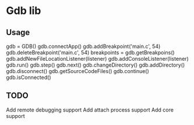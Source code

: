 Gdb lib
=======

Usage
-----

gdb = GDB()
gdb.connectApp()
gdb.addBreakpoint('main.c', 54)
gdb.deleteBreakpoint('main.c', 54)
breakpoints = gdb.getBreakpoins()
gdb.addNewFileLocationListener(listener)
gdb.addConsoleListener(listener)
gdb.run()
gdb.step()
gdb.next()
gdb.changeDirectory()
gdb.addDirectory()
gdb.disconnect()
gdb.getSourceCodeFiles()
gdb.continue()
gdb.isConnected()

TODO
----
Add remote debugging support
Add attach process support
Add core support
